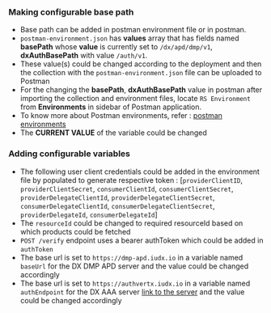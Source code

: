 ### Making configurable base path
- Base path can be added in postman environment file or in postman.
- `postman-environment.json` has **values** array that has fields named **basePath** whose **value** is currently set to `/dx/apd/dmp/v1`, **dxAuthBasePath** with value `/auth/v1`.
- These value(s) could be changed according to the deployment and then the collection with the `postman-environment.json` file can be uploaded to Postman
- For the changing the **basePath**, **dxAuthBasePath** value in postman after importing the collection and environment files, locate `RS Environment` from **Environments** in sidebar of Postman application.
- To know more about Postman environments, refer : [postman environments](https://learning.postman.com/docs/sending-requests/managing-environments/)
- The **CURRENT VALUE** of the variable could be changed

### Adding configurable variables
- The following user client credentials could be added in the environment file
by populated to generate respective token : [`providerClientID`, `providerClientSecret`, `consumerClientId`,
`consumerClientSecret`, `providerDelegateClientId`, `providerDelegateClientSecret`, 
`consumerDelegateClientId`, `consumerDelegateClientSecret`, `providerDelegateId`,
`consumerDelegateId`]
- The `resourceId` could be changed to required resourceId based on which products could be fetched 
- `POST /verify` endpoint uses a bearer authToken which could be added in `authToken`
- The base url is set to `https://dmp-apd.iudx.io` in a variable named `baseUrl` for the DX DMP APD server and the value could be changed accordingly
- The base url is set to `https://authvertx.iudx.io` in a variable named `authEndpoint` for the DX AAA server [link to the server](https://github.com/datakaveri/iudx-aaa-server) and the value could be changed accordingly